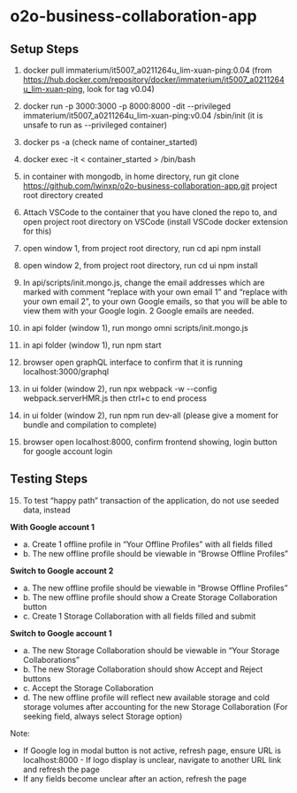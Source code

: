 # o2o-business-collaboration-app

## Setup Steps
1. docker pull immaterium/it5007_a0211264u_lim-xuan-ping:0.04 
(from https://hub.docker.com/repository/docker/immaterium/it5007_a0211264u_lim-xuan-ping, look for tag v0.04)

2. docker run -p 3000:3000 -p 8000:8000 -dit --privileged immaterium/it5007_a0211264u_lim-xuan-ping:v0.04 /sbin/init
(it is unsafe to run as --privileged container)

3. docker ps -a
(check name of container_started)

3. docker exec -it < container_started > /bin/bash

4. in container with mongodb, in home directory, run
git clone https://github.com/lwinxp/o2o-business-collaboration-app.git 
project root directory created

5. Attach VSCode to the container that you have cloned the repo to, and open project root directory on VSCode (install VSCode docker extension for this)

6. open window 1, from project root directory, run cd api
npm install

7. open window 2, from project root directory, run cd ui
npm install

8. In api/scripts/init.mongo.js, change the email addresses which are marked with comment “replace with your own email 1” and “replace with your own email 2”, to your own Google emails, so that you will be able to view them with your Google login. 2 Google emails are needed.

9. in api folder (window 1), run mongo omni scripts/init.mongo.js

10. in api folder (window 1), run npm start

11. browser open graphQL interface to confirm that it is running localhost:3000/graphql

12. in ui folder (window 2), run
npx webpack -w --config webpack.serverHMR.js
then ctrl+c to end process

13. in ui folder (window 2), run
npm run dev-all 
(please give a moment for bundle and compilation to complete)

14. browser open localhost:8000, confirm frontend showing, login button for google account login

## Testing Steps

15. To test “happy path” transaction of the application, do not use seeded data, instead

**With Google account 1**
- a. Create 1 offline profile in “Your Offline Profiles” with all fields filled
- b. The new offline profile should be viewable in “Browse Offline Profiles”

**Switch to Google account 2**
- a. The new offline profile should be viewable in “Browse Offline Profiles”
- b. The new offline profile should show a Create Storage Collaboration button
- c. Create 1 Storage Collaboration with all fields filled and submit

**Switch to Google account 1**
- a. The new Storage Collaboration should be viewable in “Your Storage Collaborations”
- b. The new Storage Collaboration should show Accept and Reject buttons
- c. Accept the Storage Collaboration
- d. The new offline profile will reflect new available storage and cold storage volumes after accounting for the new Storage Collaboration
(For seeking field, always select Storage option)

Note:
- If Google log in modal button is not active, refresh page, ensure URL is localhost:8000 - If logo display is unclear, navigate to another URL link and refresh the page
- If any fields become unclear after an action, refresh the page
